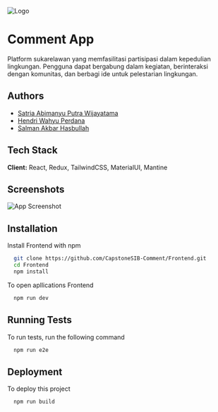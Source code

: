 
![Logo](https://capstone-comment.vercel.app/assets/logo-DgrOQu5t.png)


# Comment App

Platform sukarelawan yang memfasilitasi partisipasi dalam kepedulian lingkungan. Pengguna dapat bergabung dalam kegiatan, berinteraksi dengan komunitas, dan berbagi ide untuk pelestarian lingkungan.


## Authors

- [Satria Abimanyu Putra Wijayatama](https://www.github.com/bima595)
- [Hendri Wahyu Perdana](https://www.github.com/hendriwhyu)
- [Salman Akbar Hasbullah](https://www.github.com/AkbarHasballah)


## Tech Stack

**Client:** React, Redux, TailwindCSS, MaterialUI, Mantine




## Screenshots

![App Screenshot](https://via.placeholder.com/468x300?text=App+Screenshot+Here)


## Installation

Install Frontend with npm

```bash
  git clone https://github.com/CapstoneSIB-Comment/Frontend.git
  cd Frontend
  npm install 
```
To open apllications Frontend

```bash
  npm run dev
```
    
## Running Tests

To run tests, run the following command

```bash
  npm run e2e
```


## Deployment

To deploy this project 

```bash
  npm run build
```

